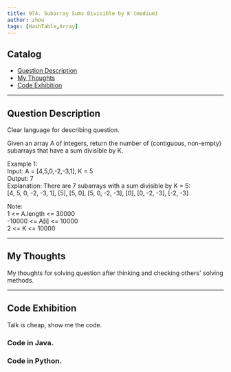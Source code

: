 ```yaml
---
title: 974. Subarray Sums Divisible by K (medium)                  
author: zhou      
tags: [HashTable,Array]          
---
```


       

## Catalog  
+ [Question Description](#partI)
+ [My Thoughts](#partII)
+ [Code Exhibition](#partIII)

----------------------------------

## Question Description
Clear language for describing question.       

Given an array A of integers, return the number of (contiguous, non-empty) subarrays that have a sum divisible by K.        

Example 1:      
Input: A = [4,5,0,-2,-3,1], K = 5    
Output: 7     
Explanation: There are 7 subarrays with a sum divisible by K = 5:       
[4, 5, 0, -2, -3, 1], [5], [5, 0], [5, 0, -2, -3], [0], [0, -2, -3], [-2, -3]        

Note:      
1 <= A.length <= 30000    
-10000 <= A[i] <= 10000    
2 <= K <= 10000      



----------------------------------

## My Thoughts
My thoughts for solving question after thinking and checking others' solving methods.        








----------------------------------

## Code Exhibition
Talk is cheap, show me the code.    
### Code in Java.     



### Code in Python.   




